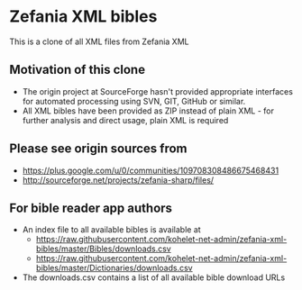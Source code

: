# Zefania XML bibles
This is a clone of all XML files from Zefania XML 

## Motivation of this clone
* The origin project at SourceForge hasn't provided appropriate interfaces for automated processing using SVN, GIT, GitHub or similar. 
* All XML bibles have been provided as ZIP instead of plain XML - for further analysis and direct usage, plain XML is required

## Please see origin sources from
* https://plus.google.com/u/0/communities/109708308486675468431
* http://sourceforge.net/projects/zefania-sharp/files/

## For bible reader app authors
* An index file to all available bibles is available at 
  * https://raw.githubusercontent.com/kohelet-net-admin/zefania-xml-bibles/master/Bibles/downloads.csv
  * https://raw.githubusercontent.com/kohelet-net-admin/zefania-xml-bibles/master/Dictionaries/downloads.csv
* The downloads.csv contains a list of all available bible download URLs
